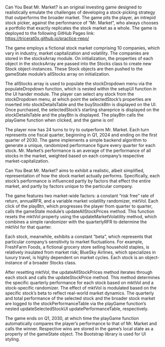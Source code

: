 Can You Beat Mr. Market? is an original investing game designed to realistically emulate the challenges of developing a stock-picking strategy that outperforms the broader market. The game pits the player, an intrepid stock picker, against the performance of “Mr. Market”, who always chooses a portfolio that exactly replicates the stock market as a whole. The game is deployed to the following GitHub Pages link: https://tricerat0x.github.io/practice-repo/

The game employs a fictional stock market comprising 10 companies, which vary in industry, market capitalization and volatility. The companies are stored in the stocksArray module. On initialization, the properties of each object in the stocksArray are passed into the Stocks class to create new Stock object-instances. These Stock objects are then pushed to the gameState module’s allStocks array on initialization. 

The allStocks array is used to populate the stockDropdown menu via the populateDropdown function, which is nested within the setupUI function in the UI hander module. The player can select any stock from the stockDropdown menu, at which point the selectedStock’s properties are inserted into stockDetailsTable and the buyStockBtn is displayed on the UI. Once purchased, the selectedStock’s starting shareprice is displayed on the stockDetailsTable and the playBtn is displayed. The playBtn calls the playGame function when clicked, and the game is on!

The player now has 24 turns to try to outperform Mr. Market.  Each turn represents one fiscal quarter, beginning in Q1, 2024 and ending on the first quarter of 2030. The game implements a simple backend algorithm to generate a unique, randomized performance figure every quarter for each stock. Mr. Market’s performance is an average of the performance of all stocks in the market, weighted based on each company’s respective market-capitalization. 

Can You Beat Mr. Market? aims to exhibit a realistic, albeit simplified, representation of how the stock market actually performs. Specifically, each stock’s performance is influenced partly by factors that effect the entire market, and partly by factors unique to the particular company. 

The game features two market-wide factors: a constant “risk free” rate of return, annualRFR, and a variable market volatility randomizer, mktVol. Each click of the playBtn, which progresses the player from quarter to quarter, calls the gameState module’s updateAllStockPrices method. This function resets the mktVol property using the updateMarketVolatility method, which combines a simple randomizer with the quarterlyRFR to determine the mktVol for that quarter.

Each stock, meanwhile, exhibits a constant “beta”, which represents that particular company’s sensitivity to market fluctuations. For example, FreshFarm Foods, a fictional grocery store selling household staples, is relatively insulated from market risk; BlueSky Airlines, which specializes in luxury travel, is highly dependent on market cycles. Each stock is an object-instance of a broader Stocks class.

After resetting mktVol, the updateAllStockPrices method iterates through each stock and calls the updateStockPrice method. This method determines the specific quarterly performance for each stock based on mktVol and a stock-specific randomizer. The effect of mktVol is modulated based on the specific stock’s beta to reflect real-world market dynamics. The quarterly and total performance of the selected stock and the broader stock market are logged to the stockPerformanceTable via the playGame function’s nested updateSelectedStockUI updatePerformanceTable, respectively.

The game ends on Q1, 2030, at which time the playGame function automatically compares the player’s performance to that of Mr. Market and calls the winner. Respective wins are stored in the game’s local state as a property of the gameState object. The Bootstrap library is used for UI styling. 
